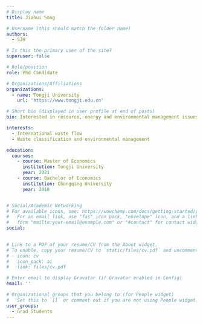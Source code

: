 ```yaml
---
# Display name
title: Jiahui Song

# Username (this should match the folder name)
authors:
  - SJH

# Is this the primary user of the site?
superuser: false

# Role/position
role: Phd Candidate

# Organizations/Affiliations
organizations:
  - name: Tongji University
    url: 'https://www.tongji.edu.cn'

# Short bio (displayed in user profile at end of posts)
bio: Interested in resource, energy and environmental management issues.

interests:
  - International waste flow
  - Waste classification and environmental management

education:
  courses:
    - course: Master of Economics
      institution: Tongji University
      year: 2021
    - course: Bachelor of Economics
      institution: Chongqing University
      year: 2018


# Social/Academic Networking
# For available icons, see: https://wowchemy.com/docs/getting-started/page-builder/#icons
#   For an email link, use "fas" icon pack, "envelope" icon, and a link in the
#   form "mailto:your-email@example.com" or "#contact" for contact widget.
social:

    
# Link to a PDF of your resume/CV from the About widget.
# To enable, copy your resume/CV to `static/files/cv.pdf` and uncomment the lines below.
# - icon: cv
#   icon_pack: ai
#   link: files/cv.pdf

# Enter email to display Gravatar (if Gravatar enabled in Config)
email: ''

# Organizational groups that you belong to (for People widget)
#   Set this to `[]` or comment out if you are not using People widget.
user_groups:
  - Grad Students
---
```

